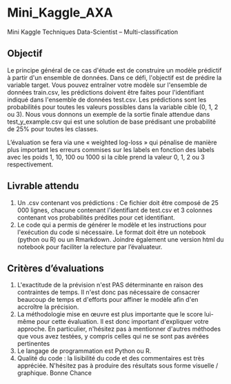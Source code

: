 # Mini_Kaggle_AXA

Mini Kaggle  Techniques Data-Scientist – Multi-classification 

## Objectif 
Le principe général de ce cas d'étude est de construire un modèle prédictif à partir d'un ensemble de 
données. 
Dans ce défi, l'objectif est de prédire la variable target. Vous pouvez entraîner votre modèle sur 
l'ensemble de données train.csv, les prédictions doivent être faites pour l'identifiant indiqué dans 
l'ensemble de données test.csv. Les prédictions sont les probabilités pour toutes les valeurs possibles 
dans la variable cible (0, 1, 2 ou 3). Nous vous donnons un exemple de la sortie finale attendue dans 
test_y_example.csv qui est une solution de base prédisant une probabilité de 25% pour toutes les 
classes. 

L’évaluation se fera via une « weighted log-loss » qui pénalise de manière plus important les erreurs
commises sur les labels en fonction des labels avec les poids 1, 10, 100 ou 1000 si la cible prend la 
valeur 0, 1, 2 ou 3 respectivement.
## Livrable attendu
1. Un .csv contenant vos prédictions : Ce fichier doit être composé de 25 000 lignes, chacune 
contenant l'identifiant de test.csv et 3 colonnes contenant vos probabilités prédites pour cet 
identifiant.
2. Le code qui a permis de générer le modèle et les instructions pour l'exécution du code si 
nécessaire. Le format doit être un notebook (python ou R) ou un Rmarkdown. Joindre également 
une version html du notebook pour faciliter la relecture par l’évaluateur.

## Critères d’évaluations 
1. L'exactitude de la prévision n'est PAS déterminante en raison des contraintes de temps. Il n'est 
donc pas nécessaire de consacrer beaucoup de temps et d'efforts pour affiner le modèle afin d'en 
accroître la précision.
2. La méthodologie mise en œuvre est plus importante que le score lui-même pour cette évaluation. 
Il est donc important d'expliquer votre approche. En particulier, n'hésitez pas à mentionner 
d'autres méthodes que vous avez testées, y compris celles qui ne se sont pas avérées pertinentes
3. Le langage de programmation est Python ou R.
4. Qualité du code : la lisibilité du code et des commentaires est très appréciée. N'hésitez pas à 
produire des résultats sous forme visuelle / graphique.
Bonne Chance 

